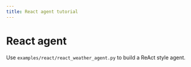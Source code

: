 ```yaml
---
title: React agent tutorial
---
```


# React agent

Use `examples/react/react_weather_agent.py` to build a ReAct style agent.
